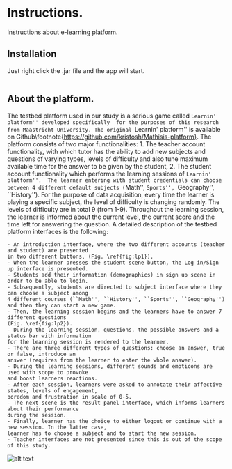 # Instructions.

Instructions about e-learning platform.

## Installation

Just right click the .jar file and the app will start.

```mathisis.jar
```

## About the platform.

The testbed platform used in our study is a serious game called ``Learnin' platform'' developed specifically 
for the purposes of this research from Maastricht University. The original ``Learnin' platform'' 
is available on Github\footnote{https://github.com/kristosh/Mathisis-platform}. 
The platform consists of two major functionalities: 1. The teacher account functionality, 
with which tutor has the ability to add new subjects and questions of varying types, 
levels of difficulty and  also tune maximum available time for the answer to be given by the student, 2. 
The student account functionality which performs the learning sessions of ``Learnin' platform''. 
The learner entering with student credentials can choose 
between 4 different default subjects (``Math'', ``Sports'', ``Geography'', ``History''). 
For the purpose of data acquisition, every time the learner is playing a specific subject, 
the level of difficulty is changing randomly. The levels of difficulty are in total 9 (from 1-9). 
Throughout the learning session, the learner is informed about the current level, the current 
score and the time left for answering the question. A detailed description of the 
testbed platform interfaces is the following:

```
- An introduction interface, where the two different accounts (teacher and student) are presented 
in two different buttons, (Fig. \ref{fig:lp1}).
- When the learner presses the student scene button, the Log in/Sign up interface is presented.
- Students add their information (demographics) in sign up scene in order to be able to login.
- Subsequently, students are directed to subject interface where they can choose a subject among 
4 different courses (``Math'', ``History'', ``Sports'', ``Geography'') and then they can start a new game.
- Then, the learning session begins and the learners have to answer 7 different questions 
(Fig. \ref{fig:lp2}).
- During the learning session, questions, the possible answers and a status bar with information 
for the learning session is rendered to the learner.
- There are three different types of questions: choose an answer, true or false, introduce an 
answer (requires from the learner to enter the whole answer). 
- During the learning sessions, different sounds and emoticons are used with scope to provoke 
and boost learners reactions.
- After each session, learners were asked to annotate their affective states, levels of engagement, 
boredom and frustration in scale of 0-5.
- The next scene is the result panel interface, which informs learners about their performance 
during the session.
- Finally, learner has the choice to either logout or continue with a new session. In the latter case, 
learner has to choose a subject and to start the new session.
- Teacher interfaces are not presented since this is out of the scope of this study.
```

![alt text](https://ibb.co/6bVXFpH "Logo Title Text 1")

